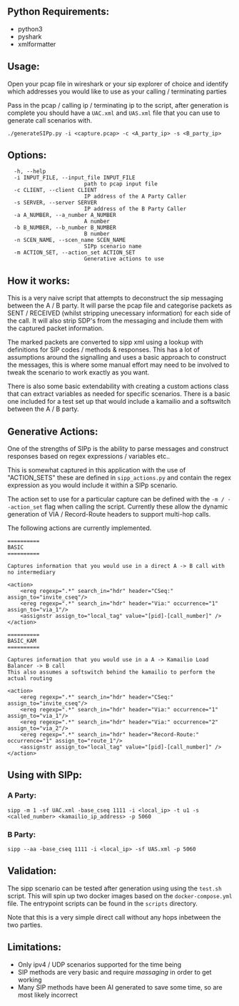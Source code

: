 ## Python Requirements:

- python3
- pyshark
- xmlformatter

## Usage:

Open your pcap file in wireshark or your sip explorer of choice and identify which addresses you would like to use as your calling / terminating parties

Pass in the pcap / calling ip / terminating ip to the script, after generation is complete you should have a `UAC.xml` and `UAS.xml` file that you can use to generate call scenarios with.

```
./generateSIPp.py -i <capture.pcap> -c <A_party_ip> -s <B_party_ip>
```

## Options:

```
  -h, --help
  -i INPUT_FILE, --input_file INPUT_FILE
                        path to pcap input file
  -c CLIENT, --client CLIENT
                        IP address of the A Party Caller
  -s SERVER, --server SERVER
                        IP address of the B Party Caller
  -a A_NUMBER, --a_number A_NUMBER
                        A number
  -b B_NUMBER, --b_number B_NUMBER
                        B number
  -n SCEN_NAME, --scen_name SCEN_NAME
                        SIPp scenario name
  -m ACTION_SET, --action_set ACTION_SET
                        Generative actions to use
```

## How it works:

This is a very naive script that attempts to deconstruct the sip messaging between the A / B party. It will parse the pcap file and categorise packets as SENT / RECEIVED (whilst stripping unecessary information) for each side of the call. It will also strip SDP's from the messaging and include them with the captured packet information.

The marked packets are converted to sipp xml using a lookup with definitions for SIP codes / methods & responses. This has a lot of assumptions around the signalling and uses a basic approach to construct the messages, this is where some manual effort may need to be involved to tweak the scenario to work exactly as you want.

There is also some basic extendability with creating a custom actions class that can extract variables as needed for specific scenarios. There is a basic one included for a test set up that would include a kamailio and a softswitch between the A / B party.

## Generative Actions:

One of the strengths of SIPp is the ability to parse messages and construct responses based on regex expressions / variables etc..

This is somewhat captured in this application with the use of "ACTION_SETS" these are defined in `sipp_actions.py` and contain the regex expression as you would include it within a SIPp scenario.

The action set to use for a particular capture can be defined with the `-m / --action_set` flag when calling the script. Currently these allow the dynamic generation of VIA / Record-Route headers to support multi-hop calls.

The following actions are currently implemented.

```
==========
BASIC
==========

Captures information that you would use in a direct A -> B call with no intermediary

<action>
    <ereg regexp=".*" search_in="hdr" header="CSeq:"  assign_to="invite_cseq"/>
    <ereg regexp=".*" search_in="hdr" header="Via:" occurrence="1" assign_to="via_1"/>
    <assignstr assign_to="local_tag" value="[pid]-[call_number]" />
</action>

==========
BASIC_KAM
==========

Captures information that you would use in a A -> Kamailio Load Balancer -> B call
This also assumes a softswitch behind the kamailio to perform the actual routing

<action>
    <ereg regexp=".*" search_in="hdr" header="CSeq:"  assign_to="invite_cseq"/>
    <ereg regexp=".*" search_in="hdr" header="Via:" occurrence="1" assign_to="via_1"/>
    <ereg regexp=".*" search_in="hdr" header="Via:" occurrence="2" assign_to="via_2"/>
    <ereg regexp=".*" search_in="hdr" header="Record-Route:"  occurrence="1" assign_to="route_1"/>
    <assignstr assign_to="local_tag" value="[pid]-[call_number]" />
</action>

```

## Using with SIPp:

### A Party:

```
sipp -m 1 -sf UAC.xml -base_cseq 1111 -i <local_ip> -t u1 -s <called_number> <kamailio_ip_address> -p 5060
```

### B Party:

```
sipp --aa -base_cseq 1111 -i <local_ip> -sf UAS.xml -p 5060
```

## Validation:

The sipp scenario can be tested after generation using using the `test.sh` script. This will spin up two docker images based on the `docker-compose.yml` file.
The entrypoint scripts can be found in the `scripts` directory.

Note that this is a very simple direct call without any hops inbetween the two parties.

## Limitations:

- Only ipv4 / UDP scenarios supported for the time being
- SIP methods are very basic and require _massaging_ in order to get working
- Many SIP methods have been AI generated to save some time, so are most likely incorrect
